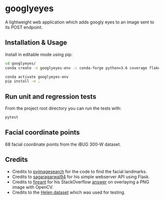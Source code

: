 # googlyeyes

A lightweight web application which adds googly eyes to an image sent to its POST endpoint.

## Installation & Usage

Install in editable mode using pip:

```bash
cd googlyeyes/
conda create -n googlyeyes-env -c conda-forge python=3.6 coverage flake8 Flask Flask-RESTful imutils dlib opencv numpy pytest requests

conda activate googlyeyes-env
pip install -e .
```

## Run unit and regression tests

From the project root directory you can run the tests with:

```bash
pytest
```

## Facial coordinate points

68 facial coordinate points from the iBUG 300-W dataset.

## Credits

* Credits to [pyimagesearch](https://www.pyimagesearch.com/2017/04/03/facial-landmarks-dlib-opencv-python/) for the code to find the facial landmarks.
* Credits to [sagaragarwal94](https://github.com/sagaragarwal94/python_rest_flask) for his simple webserver API using Flask.
* Credits to [fireant](https://stackoverflow.com/users/1334399/fireant) for his StackOverflow [answer](https://stackoverflow.com/questions/14063070/overlay-a-smaller-image-on-a-larger-image-python-opencv) on overlaying a PNG image with OpenCV.
* Credits to the [Helen dataset](http://www.ifp.illinois.edu/~vuongle2/helen/) which was used for testing.
